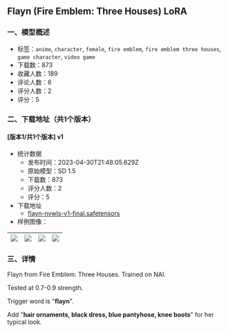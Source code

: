 ## Flayn (Fire Emblem: Three Houses) LoRA
### 一、模型概述

- 标签：`anime`, `character`, `female`, `fire emblem`, `fire emblem three houses`, `game character`, `video game`
- 下载数：873
- 收藏人数：189
- 评论人数：6
- 评分人数：2
- 评分：5

### 二、下载地址（共1个版本）

#### [版本1/共1个版本] v1

- 统计数据
  - 发布时间：2023-04-30T21:48:05.629Z
  - 原始模型：SD 1.5
  - 下载数：873
  - 评分人数：2
  - 评分：5
- 下载地址
  - [flayn-nvwls-v1-final.safetensors](https://civitai.com/api/download/models/59224)
- 样例图像：

| <img src="https://image.civitai.com/xG1nkqKTMzGDvpLrqFT7WA/6223e7ca-b0b1-4623-6532-0277b879dd00/width=450/646016.jpeg" /> | <img src="https://image.civitai.com/xG1nkqKTMzGDvpLrqFT7WA/14e0e15d-b8c9-47d9-ae98-590a770a7600/width=450/646013.jpeg" /> | <img src="https://image.civitai.com/xG1nkqKTMzGDvpLrqFT7WA/18284035-4efe-4b11-3a46-72530af55800/width=450/646015.jpeg" /> | <img src="https://image.civitai.com/xG1nkqKTMzGDvpLrqFT7WA/0538fe20-ab00-42fa-79a0-d5729e86cb00/width=450/646014.jpeg" /> |
| ---- | ---- | ---- | ---- |


### 三、详情
<p>Flayn from Fire Emblem: Three Houses. Trained on NAI.</p><p>Tested at 0.7-0.9 strength.</p><p>Trigger word is "<strong>flayn</strong>".</p><p>Add "<strong>hair ornaments, black dress, blue pantyhose, knee boots</strong>" for her typical look.</p>